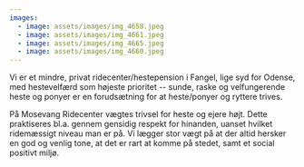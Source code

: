```yaml
---
images:
  - image: assets/images/img_4658.jpeg
  - image: assets/images/img_4661.jpeg
  - image: assets/images/img_4665.jpeg
  - image: assets/images/img_4660.jpeg
---
```

 Vi er et mindre, privat ridecenter/hestepension i Fangel, lige syd for Odense, med hestevelfærd som højeste prioritet -- sunde, raske og velfungerende heste og ponyer er en forudsætning for at heste/ponyer og ryttere trives.

På Mosevang Ridecenter vægtes trivsel for heste og ejere højt. Dette praktiseres bl.a. gennem gensidig respekt for hinanden, uanset hvilket ridemæssigt niveau man er på. Vi lægger stor vægt på at der altid hersker en god og venlig tone, at det er rart at komme på stedet, samt et social positivt miljø. 
